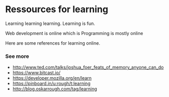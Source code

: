 # Ressources for learning

Learning learning learning. Learning is fun.

Web development is online which is Programming is mostly online

Here are some references for learning online.

### See more

- http://www.ted.com/talks/joshua_foer_feats_of_memory_anyone_can_do
- https://www.bitcast.io/
- https://developer.mozilla.org/en/learn
- https://pinboard.in/u:rough/t:learning
- http://blog.oskarrough.com/tag/learning

